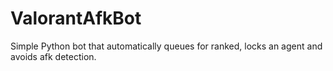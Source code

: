 # ValorantAfkBot
Simple Python bot that automatically queues for ranked, locks an agent and avoids afk detection.
